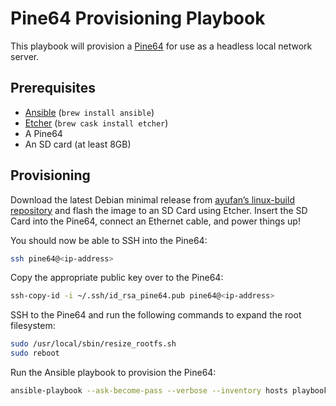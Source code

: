 # Pine64 Provisioning Playbook

This playbook will provision a [Pine64](https://www.pine64.org) for use as a headless local network server.

## Prerequisites

- [Ansible](https://www.ansible.com) (`brew install ansible`)
- [Etcher](https://etcher.io) (`brew cask install etcher`)
- A Pine64
- An SD card (at least 8GB)

## Provisioning

Download the latest Debian minimal release from [ayufan’s linux-build repository](https://github.com/ayufan-pine64/linux-build) and flash the image to an SD Card using Etcher. Insert the SD Card into the Pine64, connect an Ethernet cable, and power things up!

You should now be able to SSH into the Pine64:

```sh
ssh pine64@<ip-address>
```

Copy the appropriate public key over to the Pine64:

```sh
ssh-copy-id -i ~/.ssh/id_rsa_pine64.pub pine64@<ip-address>
```

SSH to the Pine64 and run the following commands to expand the root filesystem:

```sh
sudo /usr/local/sbin/resize_rootfs.sh
sudo reboot
```

Run the Ansible playbook to provision the Pine64:

```sh
ansible-playbook --ask-become-pass --verbose --inventory hosts playbook.yml
```
